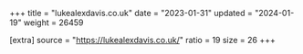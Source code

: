 +++
title = "lukealexdavis.co.uk"
date = "2023-01-31"
updated = "2024-01-19"
weight = 26459

[extra]
source = "https://lukealexdavis.co.uk/"
ratio = 19
size = 26
+++
